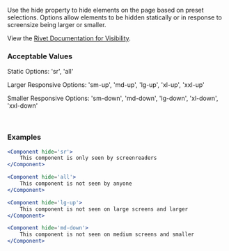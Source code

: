 Use the hide property to hide elements on the page based on preset selections. Options allow elements to be hidden statically or in response to screensize being larger or smaller.

View the [Rivet Documentation for Visibility](https://rivet.iu.edu/utilities/visibility/).

### Acceptable Values

Static Options: 'sr', 'all'

Larger Responsive Options: 'sm-up', 'md-up', 'lg-up', 'xl-up', 'xxl-up'

Smaller Responsive Options: 'sm-down', 'md-down', 'lg-down', 'xl-down', 'xxl-down'

<br/>

### Examples

```jsx static
<Component hide='sr'>
    This component is only seen by screenreaders
</Component>

<Component hide='all'>
    This component is not seen by anyone
</Component>

<Component hide='lg-up'>
    This component is not seen on large screens and larger
</Component>

<Component hide='md-down'>
    This component is not seen on medium screens and smaller
</Component>
```
